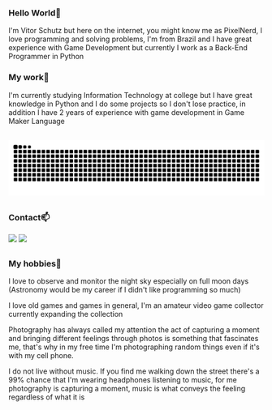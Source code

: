 
### Hello World👋

I'm Vitor Schutz but here on the internet, you might know me as PixelNerd, I love programming and solving problems, I'm from Brazil and I have great experience with Game Development but currently I work as a Back-End Programmer in Python

### My work🔧

I'm currently studying Information Technology at college but I have great knowledge in Python and I do some projects so I don't lose practice, in addition I have 2 years of experience with game development in Game Maker Language


  ##
  ![Snake animation](https://github.com/VitorSchutz/VitorSchutz/blob/output/github-contribution-grid-snake.svg)
  ##



### Contact📫
<div> 
  <a href = "mailto:PixelNerdNetwork@gmail.com"><img src="https://img.shields.io/badge/-Gmail-%23333?style=for-the-badge&logo=gmail&logoColor=white" target="_blank"></a>
  <a href="https://www.instagram.com/vitorschutz/?hl=pt-br" target="_blank"><img src="https://img.shields.io/badge/-Instagram-%23E4405F?style=for-the-badge&logo=instagram&logoColor=white" target="_blank"></a>


  
 

  ##


### My hobbies🔭

I love to observe and monitor the night sky especially on full moon days (Astronomy would be my career if I didn't like programming so much)

I love old games and games in general, I'm an amateur video game collector currently expanding the collection

Photography has always called my attention the act of capturing a moment and bringing different feelings through photos is something that fascinates me, that's why in my free time I'm photographing random things even if it's with my cell phone.

I do not live without music.
If you find me walking down the street there's a 99% chance that I'm wearing headphones listening to music, for me photography is capturing a moment, music is what conveys the feeling regardless of what it is





